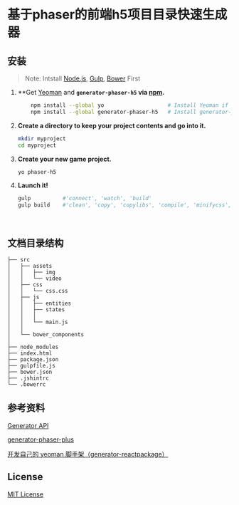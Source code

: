 # 基于phaser的前端h5项目目录快速生成器

## 安装
>Note:  Intstall [Node.js](https://nodejs.org/en/), [Gulp](http://gulpjs.com/), [Bower](https://bower.io/) First

1. **Get [Yeoman](http://yeoman.io/) and **`generator-phaser-h5` via [npm](https://www.npmjs.com/).**

   ```sh
       npm install --global yo                    # Install Yeoman if you don't have it yet.
       npm install --global generator-phaser-h5   # Install generator-phaser-h5
   ```

2. **Create a directory to keep your project contents and go into it.**

    ```sh
    mkdir myproject
    cd myproject
    ```

3. **Create your new game project.**

    ```sh
    yo phaser-h5
    ```

4. **Launch it!**

    ```sh
    gulp          #'connect', 'watch', 'build'
    gulp build    #'clean', 'copy', 'copylibs', 'compile', 'minifycss', 'processhtml', 'minifyhtml'
    ```

    ​


## 文档目录结构

    ├── src
    │   ├── assets
    │   │   ├── img
    │   │   └── video
    │   ├── css
    │   │   └── css.css
    │   ├── js
    │   │   ├── entities
    │   │   ├── states
    │   │   │
    │   │   └── main.js
    │   │
    │   └── bower_components
    │
    ├── node_modules
    ├── index.html
    ├── package.json
    ├── gulpfile.js
    ├── bower.json
    ├── .jshintrc        
    └── .bowerrc 

## 参考资料

[Generator API](http://yeoman.github.io/generator/)

[generator-phaser-plus](https://github.com/rblopes/generator-phaser-plus)

[开发自己的 yeoman 脚手架（generator-reactpackage）](https://juejin.im/entry/57c938510e3dd90063e3c725)

## License
[MIT License](https://github.com/Sanchez3/generator-phaser-h5/blob/master/LICENSE)
